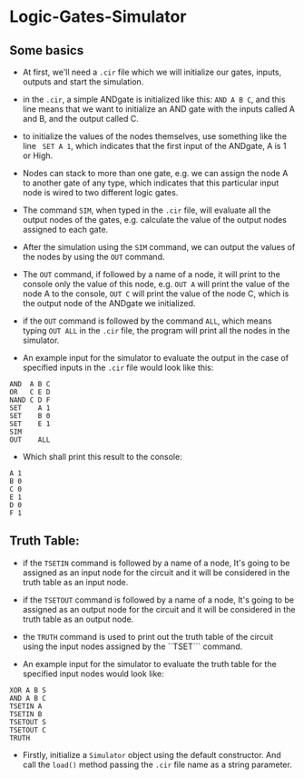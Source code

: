 # Logic-Gates-Simulator

## Some basics
* At first, we'll need a ```.cir``` file which we will initialize our gates, inputs, outputs and start the simulation.

* in the ```.cir```, a simple ANDgate is initialized like this: ``` AND A B C ```, and this line means that we want to initialize an AND gate with the inputs called A and B, and the output called C.

* to initialize the values of the nodes themselves, use something like the line ``` SET A 1```, which indicates that the first input of the ANDgate, A is 1 or High.

* Nodes can stack to more than one gate, e.g. we can assign the node A to another gate of any type, which indicates that this particular input node is wired to two different logic gates.

* The command ```SIM```, when typed in the ```.cir``` file, will evaluate all the output nodes of the gates, e.g. calculate the value of the output nodes assigned to each gate.

* After the simulation using the ```SIM``` command, we can output the values of the nodes by using the ```OUT``` command.

* The ```OUT``` command, if followed by a name of a node, it will print to the console only the value of this node, e.g. ```OUT A``` will print the value of the node A to the console, ```OUT C``` will print the value of the node C, which is the output node of the ANDgate we initialized.

* if the ```OUT``` command is followed by the command ```ALL```, which means typing ```OUT ALL``` in the ```.cir``` file, the program will print all the nodes in the simulator.

* An example input for the simulator to evaluate the output in the case of specified inputs in the ```.cir``` file would look like this:
```
AND  A B C
OR   C E D
NAND C D F
SET    A 1
SET    B 0
SET    E 1
SIM
OUT    ALL
```
* Which shall print this result to the console:
```
A 1
B 0
C 0
E 1
D 0
F 1
```

## Truth Table:
* if the ```TSETIN``` command is followed by a name of a node, It's going to be assigned as an input node for the circuit and it will be considered in the truth table as an input node.

* if the ```TSETOUT``` command is followed by a name of a node, It's going to be assigned as an output node for the circuit and it will be considered in the truth table as an output node.

* the ```TRUTH``` command is used to print out the truth table of the circuit using the input nodes assigned by the ``TSET``` command.

* An example input for the simulator to evaluate the truth table for the specified input nodes would look like:
```
XOR A B S
AND A B C
TSETIN A
TSETIN B
TSETOUT S
TSETOUT C
TRUTH
```

* Firstly, initialize a ```Simulator``` object using the default constructor. And call the ```load()``` method passing the ```.cir``` file name as a string parameter.
